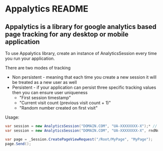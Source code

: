 ﻿Appalytics README
==============

Appalytics is a library for google analytics based page tracking for any desktop or mobile application
--------------

To use Appalytics library, create an instance of AnalyticsSession every time you run your application.

There are two modes of tracking
- Non persistent - meaning that each time you create a new session it will be treated as a new user as well
- Persistent - if your application can persist three specific tracking values then you can ensure user uniqueness
	- "First session timestamp"
	- "Current visit count (previous visit count + 1)"
	- "Random number created on first visit"

Usage:
```c#
var session = new AnalyticsSession("DOMAIN.COM", "UA-XXXXXXXX-X");* // non persistent
var session = new AnalyticsSession("DOMAIN.COM", "UA-XXXXXXXX-X", rndNumber, visitCount, firstVisitTimestamp);* // persistent

var page = _Session.CreatePageViewRequest("/Root/MyPage", "MyPage");
page.Send();
```